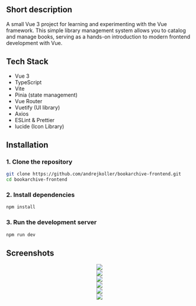 ## Short description

A small Vue 3 project for learning and experimenting with the Vue framework. This simple library management system allows you to catalog and manage books, serving as a hands-on introduction to modern frontend development with Vue.

## Tech Stack

- Vue 3
- TypeScript
- Vite
- Pinia (state management)
- Vue Router
- Vuetify (UI library)
- Axios
- ESLint & Prettier
- lucide (Icon Library)

## Installation

### 1. Clone the repository

```bash
git clone https://github.com/andrejkoller/bookarchive-frontend.git
cd bookarchive-frontend
```
### 2. Install dependencies

```bash
npm install
```
### 3. Run the development server

```bash
npm run dev
```
## Screenshots
<div align="center">
  <div>
    <img src="https://github.com/user-attachments/assets/d44e928a-70b8-4d54-a726-4e5547941460">
  </div>
  <div>
    <img src="https://github.com/user-attachments/assets/27b67f03-d33e-4fc4-a941-13710638313d">
  </div>
  <div>
    <img src="https://github.com/user-attachments/assets/dc1c9b0a-c211-4328-a05c-916f4817619b">
  </div>
  <div>
    <img src="https://github.com/user-attachments/assets/030cb6bd-baaa-49c6-898c-2f7154b37b00">
  </div>
  <div>
    <img src="https://github.com/user-attachments/assets/3492b995-261c-463a-bbca-19423235972e">
  </div>
  <div>
    <img src="https://github.com/user-attachments/assets/0dd8e5bc-cc5a-487d-ab37-bb4c7aad5e66">
  </div>
</div>
